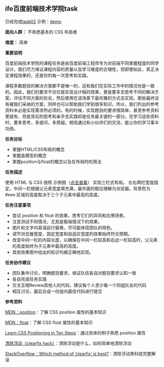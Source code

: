 
## ife百度前端技术学院task ##

已经完成[task02](https://github.com/wangzhengya/ife_MoonWalker/tree/master/1_task03)
示例：[demo](http://wangzhengya.github.io/ife_MoonWalker/1_task03/)

**面向人群：**
    不熟悉基本的 CSS 布局者

**难度：**
    简单

**重要说明**

百度前端技术学院的课程任务是由百度前端工程师专为对前端不同掌握程度的同学设计。我们尽力保证课程内容的质量以及学习难度的合理性，但即使如此，真正决定课程效果的，还是你的每一次思考和实践。

课程多数题目的解决方案都不是唯一的，这和我们在实际工作中的情况也是一致的。因此，我们的要求不仅仅是实现设计稿的效果，更是要多去思考不同的解决方案，评估不同方案的优劣，然后使用在该场景下最优雅的方式去实现。那些最终没有被我们采纳的方案，同样也可以帮助我们学到很多知识。所以，我们列出的参考资料未必是实现需求所必须的。有的时候，实现题目的要求很简单，甚至参考资料里就有，但是背后的思考和亲手去实践却是任务最关键的一部分。在学习这些资料时，要多思考，多提问，多质疑。相信通过和小伙伴们的交流，能让你的学习事半功倍。

**任务目标**

* 掌握HTML/CSS布局的概念
* 掌握盒模型的概念
* 掌握position与float的概念以及在布局时的用法

**任务描述**

使用 HTML 与 CSS 按照 示例图（[点击查看](http://wangzhengya.github.io/ife_MoonWalker/1_task03/task_1_3_1.jpg)） 实现三栏式布局。
左右两栏宽度固定，中间一栏根据父元素宽度填充满，最外面的框应理解为浏览器。背景色为 #eee 区域的高度取决于三个子元素中最高的高度。

**任务注意事项**

* 尝试 position 和 float 的效果，思考它们的异同和应用场景。
* 注意测试不同情况，尤其是极端情况下的效果。
* 图片和文字内容请自行替换，尽可能体现团队的特色。
* 调节浏览器宽度，固定宽度和自适应宽度的效果始终符合预期。
* 改变中间一栏的内容长度，以确保在中间一栏较高和右边一栏较高时，父元素的高度始终为子元素中最高的高度。
* 其他效果图中给出的标识均被正确地实现。

**任务协作建议**

* 团队集中讨论，明确题目要求，保证队伍各自对题目要求认知一致
* 各自完成任务实践
* 交叉互相Review其他人的代码，建议每个人至少看一个同组队友的代码
* 相互讨论，最后合成一份组内最佳代码进行提交

**参考资料**

[MDN：position](https://developer.mozilla.org/zh-CN/docs/Web/CSS/position)：了解 CSS position 属性的基本知识

[MDN：float](https://developer.mozilla.org/en-US/docs/Web/CSS/float)：了解 CSS float 属性的基本知识

[Learn CSS Positioning in Ten Steps](http://www.barelyfitz.com/screencast/html-training/css/positioning/)：通过具体的例子熟悉 position 属性

[清除浮动（clearfix hack）](http://zh.learnlayout.com/clearfix.html)：清除浮动是什么，如何简单地清除浮动

[StackOverflow：Which method of ‘clearfix’ is best?](http://stackoverflow.com/questions/211383/which-method-of-clearfix-is-best)：清除浮动黑科技完整解读
